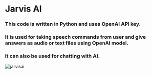 # Jarvis AI

### This code is written in Python and uses OpenAI API key.
### It is used for taking speech commands from user and give answers as audio or text files using OpenAI model.
### It can also be used for chatting with AI.

![jarvisai](https://github.com/piyushverma2001/Jarvis_AI/assets/76246211/5c1350f1-039f-4fa7-b8a0-a2ef29d325ee)
